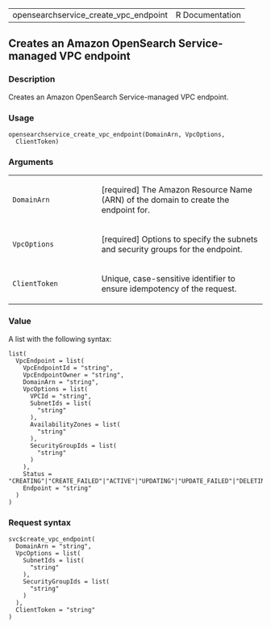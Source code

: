 <table style="width: 100%;">
<tbody>
<tr class="odd">
<td>opensearchservice_create_vpc_endpoint</td>
<td style="text-align: right;">R Documentation</td>
</tr>
</tbody>
</table>

## Creates an Amazon OpenSearch Service-managed VPC endpoint

### Description

Creates an Amazon OpenSearch Service-managed VPC endpoint.

### Usage

    opensearchservice_create_vpc_endpoint(DomainArn, VpcOptions,
      ClientToken)

### Arguments

<table>
<colgroup>
<col style="width: 35%" />
<col style="width: 65%" />
</colgroup>
<tbody>
<tr class="odd">
<td><code
id="opensearchservice_create_vpc_endpoint_:_DomainArn">DomainArn</code></td>
<td><p>[required] The Amazon Resource Name (ARN) of the domain to create
the endpoint for.</p></td>
</tr>
<tr class="even">
<td><code
id="opensearchservice_create_vpc_endpoint_:_VpcOptions">VpcOptions</code></td>
<td><p>[required] Options to specify the subnets and security groups for
the endpoint.</p></td>
</tr>
<tr class="odd">
<td><code
id="opensearchservice_create_vpc_endpoint_:_ClientToken">ClientToken</code></td>
<td><p>Unique, case-sensitive identifier to ensure idempotency of the
request.</p></td>
</tr>
</tbody>
</table>

### Value

A list with the following syntax:

    list(
      VpcEndpoint = list(
        VpcEndpointId = "string",
        VpcEndpointOwner = "string",
        DomainArn = "string",
        VpcOptions = list(
          VPCId = "string",
          SubnetIds = list(
            "string"
          ),
          AvailabilityZones = list(
            "string"
          ),
          SecurityGroupIds = list(
            "string"
          )
        ),
        Status = "CREATING"|"CREATE_FAILED"|"ACTIVE"|"UPDATING"|"UPDATE_FAILED"|"DELETING"|"DELETE_FAILED",
        Endpoint = "string"
      )
    )

### Request syntax

    svc$create_vpc_endpoint(
      DomainArn = "string",
      VpcOptions = list(
        SubnetIds = list(
          "string"
        ),
        SecurityGroupIds = list(
          "string"
        )
      ),
      ClientToken = "string"
    )
